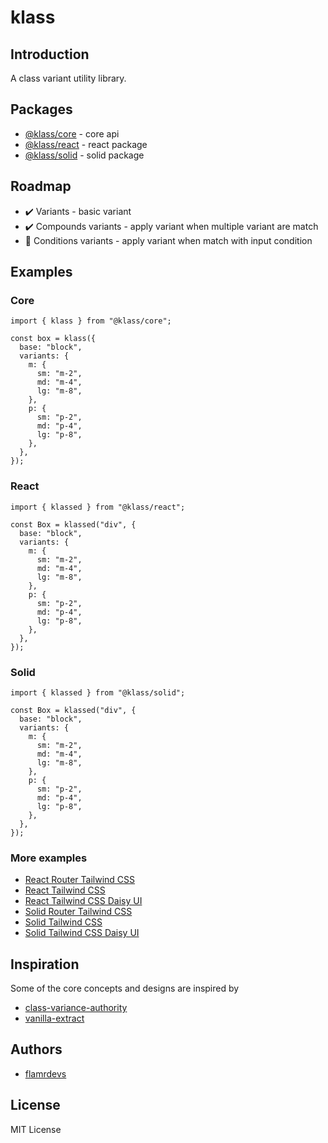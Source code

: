 # klass

## Introduction <Badge type="warning" text="beta" />

A class variant utility library.

## Packages

- [@klass/core](./klass/core) - core api
- [@klass/react](./klass/react) - react package
- [@klass/solid](./klass/solid) - solid package

## Roadmap

- :heavy_check_mark: Variants - basic variant
- :heavy_check_mark: Compounds variants - apply variant when multiple variant are match
- :construction: Conditions variants - apply variant when match with input condition

## Examples

### Core

```tsx
import { klass } from "@klass/core";

const box = klass({
  base: "block",
  variants: {
    m: {
      sm: "m-2",
      md: "m-4",
      lg: "m-8",
    },
    p: {
      sm: "p-2",
      md: "p-4",
      lg: "p-8",
    },
  },
});
```

### React

```tsx
import { klassed } from "@klass/react";

const Box = klassed("div", {
  base: "block",
  variants: {
    m: {
      sm: "m-2",
      md: "m-4",
      lg: "m-8",
    },
    p: {
      sm: "p-2",
      md: "p-4",
      lg: "p-8",
    },
  },
});
```

### Solid

```tsx
import { klassed } from "@klass/solid";

const Box = klassed("div", {
  base: "block",
  variants: {
    m: {
      sm: "m-2",
      md: "m-4",
      lg: "m-8",
    },
    p: {
      sm: "p-2",
      md: "p-4",
      lg: "p-8",
    },
  },
});
```

### More examples

- [React Router Tailwind CSS](./examples/react-router-tailwindcss/)
- [React Tailwind CSS](./examples/react-tailwindcss/)
- [React Tailwind CSS Daisy UI](./examples/react-tailwindcss-daisy-ui/)
- [Solid Router Tailwind CSS](./examples/solid-router-tailwindcss/)
- [Solid Tailwind CSS](./examples/solid-tailwindcss/)
- [Solid Tailwind CSS Daisy UI](./examples/solid-tailwindcss-daisy-ui/)

## Inspiration

Some of the core concepts and designs are inspired by

- [class-variance-authority](https://github.com/joe-bell/cva)
- [vanilla-extract](https://github.com/vanilla-extract-css/vanilla-extract)

## Authors

- [flamrdevs](https://github.com/flamrdevs)

## License

MIT License
